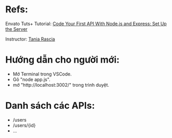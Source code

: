 # Refs:
Envato Tuts+ Tutorial: [Code Your First API With Node.js and Express: Set Up the Server][published url]

Instructor: [Tania Rascia][instructor url]

[published url]: http://code.tutsplus.com/tutorials/code-your-first-api-with-nodejs-and-express-set-up-the-server--cms-31698
[instructor url]: https://tutsplus.com/authors/tania-rascia


# Hướng dẫn cho người mới:
- Mở Terminal trong VSCode.
- Gõ "node app.js".
- mở "http://localhost:3002/" trong trình duyệt.

# Danh sách các APIs:
- /users
- /users/{id}
- ...
